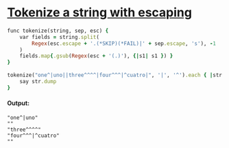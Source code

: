 [1]: http://rosettacode.org/wiki/Tokenize_a_string_with_escaping

# [Tokenize a string with escaping][1]

```ruby
func tokenize(string, sep, esc) {
    var fields = string.split(
        Regex(esc.escape + '.(*SKIP)(*FAIL)|' + sep.escape, 's'), -1
    )
    fields.map{.gsub(Regex(esc + '(.)'), {|s1| s1 }) }
}
 
tokenize("one^|uno||three^^^^|four^^^|^cuatro|", '|', '^').each { |str|
    say str.dump
}
```

#### Output:
```
"one^|uno"
""
"three^^^^"
"four^^^|^cuatro"
""
```